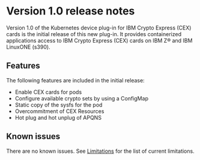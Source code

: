 # Version 1.0 release notes

Version 1.0 of the Kubernetes device plug-in for IBM Crypto Express (CEX) cards is the initial release of this new plug-in. 
It provides containerized applications access to IBM Crypto Express (CEX) cards on IBM Z® and IBM LinuxONE (s390).

## Features

The following features are included in the initial release:

* Enable CEX cards for pods
* Configure available crypto sets by using a ConfigMap
* Static copy of the sysfs for the pod
* Overcommitment of CEX Resources
* Hot plug and hot unplug of APQNS

## Known issues

There are no known issues. See [Limitations](technical_concepts_limitations.md#limitations) for the list of current limitations. 

<!--For a list of the features and improvements that were introduced in version xx , see What's new
With this offering, the following new features are introduced:
These release notes contain:
    New features summary
    Known issues
    Resolved issues
    Prerequisites and installation information
# Resolved issues
The release includes various bug fixes.-->
